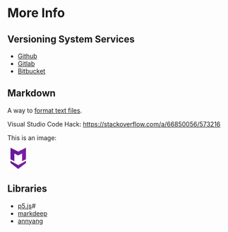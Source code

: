 # More Info

## Versioning System Services

- [Github](https://github.com/)
- [Gitlab](https://gitlab.com/)
- [Bitbucket](https://bitbucket.org/)

## Markdown

A way to [format text files](https://github.com/adam-p/markdown-here/wiki/Markdown-Cheatsheet).

Visual Studio Code Hack: https://stackoverflow.com/a/66850056/573216

This is an image:

![logo](https://github.com/adam-p/markdown-here/raw/master/src/common/images/icon48.png "Logo Title Text 1")


## Libraries

- [p5.js](https://p5js.org/)#
- [markdeep](https://casual-effects.com/markdeep/)
- [annyang](https://www.talater.com/annyang/)